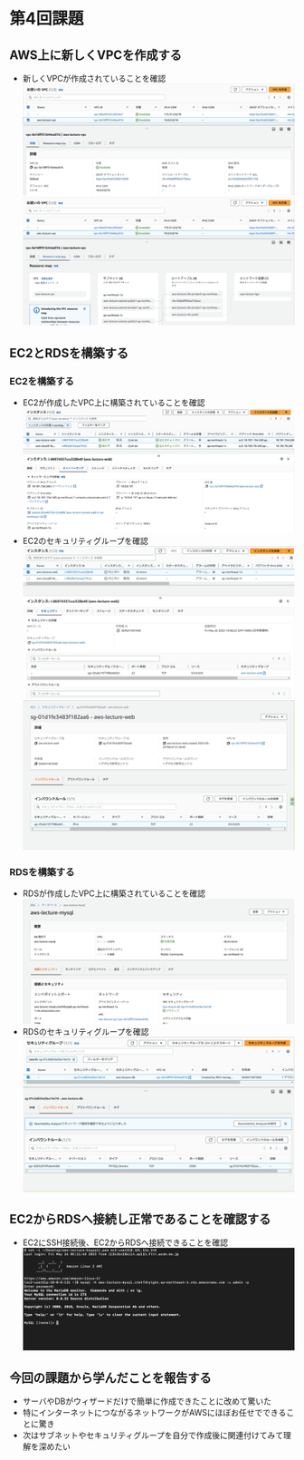 # 第4回課題

## AWS上に新しくVPCを作成する
- 新しくVPCが作成されていることを確認
![VPCの詳細](images/lecture04_vpc_detail.png)
![VPCのResource map](images/lecture04_vpc_map.png)

## EC2とRDSを構築する
### EC2を構築する
- EC2が作成したVPC上に構築されていることを確認
![EC2](images/lecture04_ec2.png)
- EC2のセキュリティグループを確認
![EC2](images/lecture04_ec2_sg.png)
![EC2](images/lecture04_sg_web.png)

### RDSを構築する
- RDSが作成したVPC上に構築されていることを確認
![RDS](images/lecture04_rds.png)
- RDSのセキュリティグループを確認
![RDS](images/lecture04_sg_db.png)

## EC2からRDSへ接続し正常であることを確認する
- EC2にSSH接続後、EC2からRDSへ接続できることを確認
![EC2からRDSに接続](images/lecture04_mysql.png)

## 今回の課題から学んだことを報告する
- サーバやDBがウィザードだけで簡単に作成できたことに改めて驚いた
- 特にインターネットにつながるネットワークがAWSにほぼお任せでできることに驚き
- 次はサブネットやセキュリティグループを自分で作成後に関連付けてみて理解を深めたい
